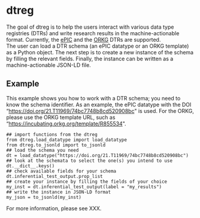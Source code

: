 # dtreg
The goal of dtreg is to help the users interact with various data type registries (DTRs) and write research results in the machine-actionable format. 
Currently, the [ePIC](https://fc4e-t4-3.github.io/) and the [ORKG](https://orkg.org/) DTRs are supported.  
The user can load a DTR schema (an ePIC datatype or an ORKG template) as a Python object.
The next step is to create a new instance of the schema by filling the relevant fields.
Finally, the instance can be written as a machine-actionable JSON-LD file. 
## Example

This example shows you how to work with a DTR schema; you need to know the schema identifier.
As an example, the ePIC datatype with the DOI “<https://doi.org/21.T11969/74bc7748b8cd520908bc>" is used.
For the ORKG, please use the ORKG template URL, such as “<https://incubating.orkg.org/template/R855534>".

```{python}
## import functions from the dtreg
from dtreg.load_datatype import load_datatype
from dtreg.to_jsonld import to_jsonld
## load the schema you need
dt = load_datatype("https://doi.org/21.T11969/74bc7748b8cd520908bc")
## look at the schemata to select the one(s) you intend to use
dt.__dict__.keys() 
## check available fields for your schema
dt.inferential_test_output.prop_list 
## create your instance by filling the fields of your choice
my_inst = dt.inferential_test_output(label = "my_results")
## write the instance in JSON-LD format
my_json = to_jsonld(my_inst) 
```
For more information, please see XXX.